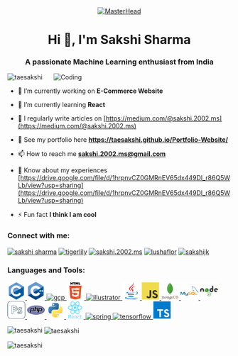 <div align="center">
  <a href="https://rishavchanda.io">
    <img src="https://img.freepik.com/premium-vector/programming-typographic-header-students-learn-computer-science_277904-15137.jpg" alt="MasterHead">
  </a>
</div>
<h1 align="center">Hi 👋, I'm Sakshi Sharma</h1>
<h3 align="center">A passionate Machine Learning enthusiast from India</h3>
<img align="right" alt="Coding" width = "400" src="https://img.freepik.com/premium-vector/asian-woman-working-laptop-woman-it-developer-programming-code-freelance-remote-working_254685-2375.jpg">


<p align="left"> <img src="https://komarev.com/ghpvc/?username=taesakshi&label=Profile%20views&color=0e75b6&style=flat" alt="taesakshi" /> </p>

- 🔭 I’m currently working on **E-Commerce Website**

- 🌱 I’m currently learning **React**

- 📝 I regularly write articles on [https://medium.com/@sakshi.2002.ms](https://medium.com/@sakshi.2002.ms)

- 💬 See my portfolio here **https://taesakshi.github.io/Portfolio-Website/**

- 📫 How to reach me **sakshi.2002.ms@gmail.com**

- 📄 Know about my experiences [https://drive.google.com/file/d/1hrpnvCZ0GMRnEV65dx449Dl_r86Q5WLb/view?usp=sharing](https://drive.google.com/file/d/1hrpnvCZ0GMRnEV65dx449Dl_r86Q5WLb/view?usp=sharing)

- ⚡ Fun fact **I think I am cool**

<h3 align="left">Connect with me:</h3>
<p align="left">
<a href="https://linkedin.com/in/sakshi sharma" target="blank"><img align="center" src="https://raw.githubusercontent.com/rahuldkjain/github-profile-readme-generator/master/src/images/icons/Social/linked-in-alt.svg" alt="sakshi sharma" height="30" width="40" /></a>
<a href="https://www.codechef.com/users/tigerlily" target="blank"><img align="center" src="https://cdn.jsdelivr.net/npm/simple-icons@3.1.0/icons/codechef.svg" alt="tigerlily" height="30" width="40" /></a>
<a href="https://www.hackerrank.com/sakshi.2002.ms" target="blank"><img align="center" src="https://raw.githubusercontent.com/rahuldkjain/github-profile-readme-generator/master/src/images/icons/Social/hackerrank.svg" alt="sakshi.2002.ms" height="30" width="40" /></a>
<a href="https://codeforces.com/profile/lushaflor" target="blank"><img align="center" src="https://raw.githubusercontent.com/rahuldkjain/github-profile-readme-generator/master/src/images/icons/Social/codeforces.svg" alt="lushaflor" height="30" width="40" /></a>
<a href="https://www.leetcode.com/sakshijk" target="blank"><img align="center" src="https://raw.githubusercontent.com/rahuldkjain/github-profile-readme-generator/master/src/images/icons/Social/leet-code.svg" alt="sakshijk" height="30" width="40" /></a>
</p>

<h3 align="left">Languages and Tools:</h3>
<p align="left"> <a href="https://www.cprogramming.com/" target="_blank" rel="noreferrer"> <img src="https://raw.githubusercontent.com/devicons/devicon/master/icons/c/c-original.svg" alt="c" width="40" height="40"/> </a> <a href="https://www.w3schools.com/cpp/" target="_blank" rel="noreferrer"> <img src="https://raw.githubusercontent.com/devicons/devicon/master/icons/cplusplus/cplusplus-original.svg" alt="cplusplus" width="40" height="40"/> </a> <a href="https://cloud.google.com" target="_blank" rel="noreferrer"> <img src="https://www.vectorlogo.zone/logos/google_cloud/google_cloud-icon.svg" alt="gcp" width="40" height="40"/> </a> <a href="https://www.w3.org/html/" target="_blank" rel="noreferrer"> <img src="https://raw.githubusercontent.com/devicons/devicon/master/icons/html5/html5-original-wordmark.svg" alt="html5" width="40" height="40"/> </a> <a href="https://www.adobe.com/in/products/illustrator.html" target="_blank" rel="noreferrer"> <img src="https://www.vectorlogo.zone/logos/adobe_illustrator/adobe_illustrator-icon.svg" alt="illustrator" width="40" height="40"/> </a> <a href="https://www.java.com" target="_blank" rel="noreferrer"> <img src="https://raw.githubusercontent.com/devicons/devicon/master/icons/java/java-original.svg" alt="java" width="40" height="40"/> </a> <a href="https://developer.mozilla.org/en-US/docs/Web/JavaScript" target="_blank" rel="noreferrer"> <img src="https://raw.githubusercontent.com/devicons/devicon/master/icons/javascript/javascript-original.svg" alt="javascript" width="40" height="40"/> </a> <a href="https://www.mongodb.com/" target="_blank" rel="noreferrer"> <img src="https://raw.githubusercontent.com/devicons/devicon/master/icons/mongodb/mongodb-original-wordmark.svg" alt="mongodb" width="40" height="40"/> </a> <a href="https://www.mysql.com/" target="_blank" rel="noreferrer"> <img src="https://raw.githubusercontent.com/devicons/devicon/master/icons/mysql/mysql-original-wordmark.svg" alt="mysql" width="40" height="40"/> </a> <a href="https://nodejs.org" target="_blank" rel="noreferrer"> <img src="https://raw.githubusercontent.com/devicons/devicon/master/icons/nodejs/nodejs-original-wordmark.svg" alt="nodejs" width="40" height="40"/> </a> <a href="https://www.photoshop.com/en" target="_blank" rel="noreferrer"> <img src="https://raw.githubusercontent.com/devicons/devicon/master/icons/photoshop/photoshop-line.svg" alt="photoshop" width="40" height="40"/> </a> <a href="https://www.php.net" target="_blank" rel="noreferrer"> <img src="https://raw.githubusercontent.com/devicons/devicon/master/icons/php/php-original.svg" alt="php" width="40" height="40"/> </a> <a href="https://www.python.org" target="_blank" rel="noreferrer"> <img src="https://raw.githubusercontent.com/devicons/devicon/master/icons/python/python-original.svg" alt="python" width="40" height="40"/> </a> <a href="https://reactjs.org/" target="_blank" rel="noreferrer"> <img src="https://raw.githubusercontent.com/devicons/devicon/master/icons/react/react-original-wordmark.svg" alt="react" width="40" height="40"/> </a> <a href="https://spring.io/" target="_blank" rel="noreferrer"> <img src="https://www.vectorlogo.zone/logos/springio/springio-icon.svg" alt="spring" width="40" height="40"/> </a> <a href="https://www.tensorflow.org" target="_blank" rel="noreferrer"> <img src="https://www.vectorlogo.zone/logos/tensorflow/tensorflow-icon.svg" alt="tensorflow" width="40" height="40"/> </a> <a href="https://www.typescriptlang.org/" target="_blank" rel="noreferrer"> <img src="https://raw.githubusercontent.com/devicons/devicon/master/icons/typescript/typescript-original.svg" alt="typescript" width="40" height="40"/> </a> </p>

<p><img align="left" src="https://github-readme-stats.vercel.app/api/top-langs?username=taesakshi&show_icons=true&locale=en&layout=compact" alt="taesakshi" /></p>

<p>&nbsp;<img align="center" src="https://github-readme-stats.vercel.app/api?username=taesakshi&show_icons=true&locale=en" alt="taesakshi" /></p>

<p><img align="center" src="https://github-readme-streak-stats.herokuapp.com/?user=taesakshi&" alt="taesakshi" /></p>

